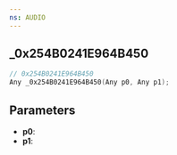 ```yaml
---
ns: AUDIO
---
```

## _0x254B0241E964B450

```c
// 0x254B0241E964B450
Any _0x254B0241E964B450(Any p0, Any p1);
```

## Parameters
* **p0**:
* **p1**:
